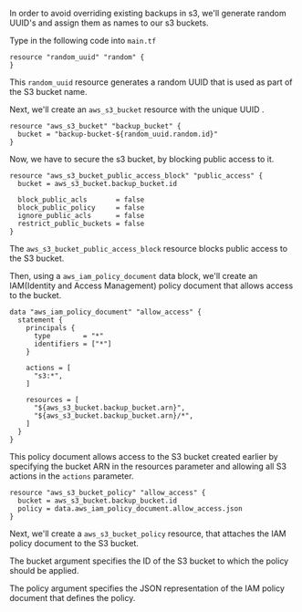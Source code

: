 In order to avoid overriding existing backups in s3, we'll generate random UUID's and assign them 
as names to our s3 buckets.

Type in the following code into `main.tf`

```
resource "random_uuid" "random" {
}
```

This `random_uuid` resource generates a random UUID that is used as part of the S3 bucket name.

Next, we'll create an `aws_s3_bucket` resource with the unique UUID .

```
resource "aws_s3_bucket" "backup_bucket" {
  bucket = "backup-bucket-${random_uuid.random.id}"
}
```

Now, we have to secure the s3 bucket, by blocking public access to it. 


```
resource "aws_s3_bucket_public_access_block" "public_access" {
  bucket = aws_s3_bucket.backup_bucket.id

  block_public_acls       = false
  block_public_policy     = false
  ignore_public_acls      = false
  restrict_public_buckets = false
}
```
The `aws_s3_bucket_public_access_block` resource blocks public access to the S3 bucket.

Then, using a `aws_iam_policy_document` data block, we'll create an IAM(Identity and Access Management) policy document that allows access 
to the bucket.

```
data "aws_iam_policy_document" "allow_access" {
  statement {
    principals {
      type        = "*"
      identifiers = ["*"]
    }

    actions = [
      "s3:*",
    ]

    resources = [
      "${aws_s3_bucket.backup_bucket.arn}",
      "${aws_s3_bucket.backup_bucket.arn}/*",
    ]
  }
}
```
This policy document allows access to the S3 bucket created earlier by specifying the bucket ARN in the resources parameter and allowing all S3 actions in the `actions` parameter.

```
resource "aws_s3_bucket_policy" "allow_access" {
  bucket = aws_s3_bucket.backup_bucket.id
  policy = data.aws_iam_policy_document.allow_access.json
}

```
Next, we'll create a `aws_s3_bucket_policy` resource, that attaches the IAM policy document to the S3 bucket.

The bucket argument specifies the ID of the S3 bucket to which the policy should be applied. 

The policy argument specifies the JSON representation of the IAM policy document that defines the policy.
